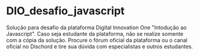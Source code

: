 # DIO_desafio_javascript
Solução para desafio da plataforma Digital Innovation One "Intodução ao Javascript". Caso seja estudante da plataforma, não se realize somente com a cópia da solução. Procure o fórum oficial da plataforma ou o canal oficial no Dischord e tire sua dúvida com especialistas e outros estudantes.
